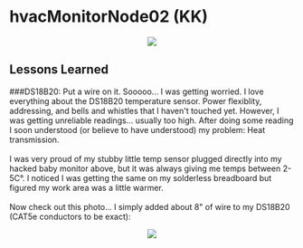 # hvacMonitorNode02 (KK)
<p align="center"><img src="http://i.imgur.com/hzyOjQH.jpg"/></p>

## Lessons Learned
###DS18B20: Put a wire on it.
Sooooo... I was getting worried. I love everything about the DS18B20 temperature sensor. Power flexiblity, addressing, and bells and whistles that I haven't touched yet. However, I was getting unreliable readings... usually too high. After doing some reading I soon understood (or believe to have understood) my problem: Heat transmission.<br><br>
I was very proud of my stubby little temp sensor plugged directly into my hacked baby monitor above, but it was always giving me temps between 2-5C°. I noticed I was getting the same on my solderless breadboard but figured my work area was a little warmer.<br><br>
Now check out this photo... I simply added about 8" of wire to my DS18B20 (CAT5e conductors to be exact):
<p align="center"><img src="http://i.imgur.com/o0QafJa.jpg"/></p>
